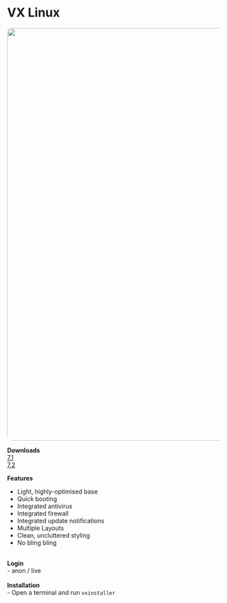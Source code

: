 # VX Linux
<img src="https://github.com/dessington/vx-linux/blob/main/desktop-pro.jpg" style="width:960px;border-radius:10px!important;">

**Downloads**<br>
<a href="https://drive.google.com/drive/folders/1TFcRIUyVDOXlfoG1QvpgmWhRDKqHuF-j?usp=sharing">7.1</a>
<br>
<a href="https://drive.google.com/drive/folders/11EHOZowUqL3NcMr9MMBqKoZVETHAPK_M?usp=sharing">7.2</a>
<br>

**Features**
- Light, highly-optimised base<br>
- Quick booting<br>
- Integrated antivirus<br>
- Integrated firewall<br>
- Integrated update notifications<br>
- Multiple Layouts
- Clean, uncluttered styling<br>
- No bling bling<br>
<br>
<b>Login</b><br>
- anon / live
<br><br>
<b>Installation</b><br>
- Open a terminal and run <code>vxinstaller</code>
